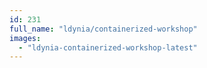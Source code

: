 ```yaml
---
id: 231
full_name: "ldynia/containerized-workshop"
images: 
  - "ldynia-containerized-workshop-latest"
---
```

